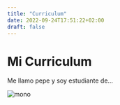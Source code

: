 ```yaml
---
title: "Curriculum"
date: 2022-09-24T17:51:22+02:00
draft: false
---
```


# Mi Curriculum

Me llamo pepe y soy estudiante de...

![mono](https://img.blogs.es/anexom/wp-content/uploads/2021/03/fotos-de-monos.jpg)